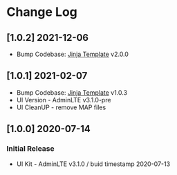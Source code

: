# Change Log

## [1.0.2] 2021-12-06

- Bump Codebase: [Jinja Template](https://github.com/app-generator/boilerplate-code-jinja/releases) v2.0.0

## [1.0.1] 2021-02-07

- Bump Codebase: [Jinja Template](https://github.com/app-generator/boilerplate-code-jinja/releases) v1.0.3
- UI Version - AdminLTE v3.1.0-pre
- UI CleanUP - remove MAP files

## [1.0.0] 2020-07-14
### Initial Release

- UI Kit - AdminLTE v3.1.0 / buid timestamp 2020-07-13
